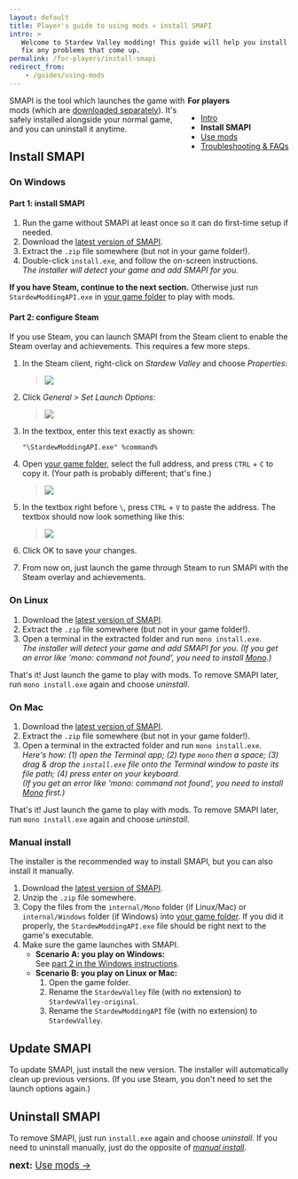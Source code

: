 ```yaml
---
layout: default
title: Player's guide to using mods » install SMAPI
intro: >
   Welcome to Stardew Valley modding! This guide will help you install mods and
   fix any problems that come up.
permalink: /for-players/install-smapi
redirect_from:
    - /guides/using-mods
---
```


<div class="scroll-box" style="float: right;">
    <strong>For players</strong>
    <ul>
        <li><a href="/for-players/intro">Intro</a></li>
        <li><strong>Install SMAPI</strong></li>
        <li><a href="/for-players/use-mods">Use mods</a></li>
        <li><a href="/for-players/faqs">Troubleshooting & FAQs</a></li>
    </ul>
</div>

SMAPI is the tool which launches the game with mods (which are [downloaded separately](#using-mods)).
It's safely installed alongside your normal game, and you can uninstall it anytime.

## Install SMAPI
### On Windows
#### Part 1: install SMAPI
1. Run the game without SMAPI at least once so it can do first-time setup if needed.
2. Download the [latest version of SMAPI](https://github.com/Pathoschild/SMAPI/releases).
3. Extract the `.zip` file somewhere (but not in your game folder!).
4. Double-click `install.exe`, and follow the on-screen instructions.  
   _The installer will detect your game and add SMAPI for you._

**If you have Steam, continue to the next section.** Otherwise just run `StardewModdingAPI.exe`
in [your game folder](http://canimod.com/for-players/faqs#game-folder) to play with mods.

#### Part 2: configure Steam
If you use Steam, you can launch SMAPI from the Steam client to enable the Steam overlay and
achievements. This requires a few more steps.

1. In the Steam client, right-click on _Stardew Valley_ and choose _Properties_:

   > ![](images/install-smapi/steam-right-click.png)

2. Click _General > Set Launch Options_:

   > ![](images/install-smapi/steam-launch-options.png)

3. In the textbox, enter this text exactly as shown:

   ```"\StardewModdingAPI.exe" %command%```

4. Open [your game folder](http://canimod.com/for-players/faqs#game-folder), select the full
   address, and press `CTRL` + `C` to copy it. (Your path is probably different; that's fine.)

   > ![](images/install-smapi/steam-copy-path.png)

5. In the textbox right before `\`, press `CTRL` + `V` to paste the address. The textbox should now
   look something like this:

   > ![](images/install-smapi/steam-launch-options-filled.png)

6. Click OK to save your changes.
7. From now on, just launch the game through Steam to run SMAPI with the Steam overlay and
   achievements.

### On Linux
1. Download the [latest version of SMAPI](https://github.com/Pathoschild/SMAPI/releases).
2. Extract the `.zip` file somewhere (but not in your game folder!).
3. Open a terminal in the extracted folder and run `mono install.exe`.  
   _The installer will detect your game and add SMAPI for you. (If you get an error like
   'mono: command not found', you need to install [Mono](http://www.mono-project.com/).)_

That's it! Just launch the game to play with mods. To remove SMAPI later, run `mono install.exe`
again and choose _uninstall_.

### On Mac
1. Download the [latest version of SMAPI](https://github.com/Pathoschild/SMAPI/releases).
2. Extract the `.zip` file somewhere (but not in your game folder!).
3. Open a terminal in the extracted folder and run `mono install.exe`.  
   _Here's how: (1) open the Terminal app; (2) type `mono` then a space; (3) drag & drop the
   `install.exe` file onto the Terminal window to paste its file path; (4) press enter on your
   keyboard._  
   _(If you get an error like 'mono: command not found', you need to install
   [Mono](http://www.mono-project.com/) first.)_

That's it! Just launch the game to play with mods. To remove SMAPI later, run `mono install.exe`
again and choose _uninstall_.

### Manual install
The installer is the recommended way to install SMAPI, but you can also install it manually.

1. Download the [latest version of SMAPI](https://github.com/Pathoschild/SMAPI/releases).
2. Unzip the `.zip` file somewhere.
3. Copy the files from the `internal/Mono` folder (if Linux/Mac) or `internal/Windows` folder (if
   Windows) into [your game folder](http://canimod.com/for-players/faqs#game-folder). If you did it
   properly, the `StardewModdingAPI.exe` file should be right next to the game's executable.
4. Make sure the game launches with SMAPI.
   * **Scenario A: you play on Windows:**  
     See [part 2 in the Windows instructions](#on-windows).
   * **Scenario B: you play on Linux or Mac:**  
     1. Open the game folder.
     2. Rename the `StardewValley` file (with no extension) to `StardewValley-original`.
     3. Rename the `StardewModdingAPI` file (with no extension) to `StardewValley`.

## Update SMAPI
To update SMAPI, just install the new version. The installer will automatically clean up previous
versions. (If you use Steam, you don't need to set the launch options again.)

## Uninstall SMAPI
To remove SMAPI, just run `install.exe` again and choose _uninstall_. If you need to uninstall
manually, just do the opposite of _[manual install](#manual-install)_.

<div class="scroll-box" style="display: inline-block;">
<big><strong>next:</strong> <a href="/for-players/use-mods">Use mods →</a></big>
</div>
